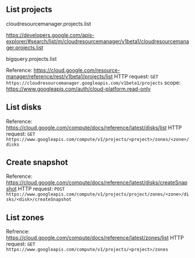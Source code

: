 ## List projects

cloudresourcemanager.projects.list

https://developers.google.com/apis-explorer/#search/list/m/cloudresourcemanager/v1beta1/cloudresourcemanager.projects.list

bigquery.projects.list

Reference: https://cloud.google.com/resource-manager/reference/rest/v1beta1/projects/list
HTTP request: `GET https://cloudresourcemanager.googleapis.com/v1beta1/projects`
scope: https://www.googleapis.com/auth/cloud-platform.read-only

## List disks

Reference: https://cloud.google.com/compute/docs/reference/latest/disks/list
HTTP request: `GET https://www.googleapis.com/compute/v1/projects/<project>/zones/<zone>/disks`

## Create snapshot

Reference: https://cloud.google.com/compute/docs/reference/latest/disks/createSnapshot
HTTP request: `POST https://www.googleapis.com/compute/v1/projects/project/zones/<zone>/disks/<disk>/createSnapshot`

## List zones

Refrence: https://cloud.google.com/compute/docs/reference/latest/zones/list
HTTP request: `GET https://www.googleapis.com/compute/v1/projects/<project>/zones`
